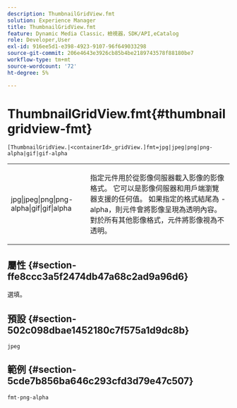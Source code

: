 ```yaml
---
description: ThumbnailGridView.fmt
solution: Experience Manager
title: ThumbnailGridView.fmt
feature: Dynamic Media Classic，檢視器，SDK/API,eCatalog
role: Developer,User
exl-id: 916ee5d1-e398-4923-9107-96f649033298
source-git-commit: 206e4643e3926cb85b4be2189743578f88180be7
workflow-type: tm+mt
source-wordcount: '72'
ht-degree: 5%

---
```


# ThumbnailGridView.fmt{#thumbnailgridview-fmt}

`[ThumbnailGridView.|<containerId>_gridView.]fmt=jpg|jpeg|png|png-alpha|gif|gif-alpha`

<table id="table_4620F51BD77149FDB68F1FBECC443801"> 
 <tbody> 
  <tr> 
   <td> <p> <span class="codeph"> jpg|jpeg|png|png-alpha|gif|gif|alpha</span> </p> </td> 
   <td> <p>指定元件用於從影像伺服器載入影像的影像格式。 它可以是影像伺服器和用戶端瀏覽器支援的任何值。 如果指定的格式結尾為<span class="codeph"> -alpha</span>，則元件會將影像呈現為透明內容。 對於所有其他影像格式，元件將影像視為不透明。 </p> </td> 
  </tr> 
 </tbody> 
</table>

## 屬性 {#section-ffe8ccc3a5f2474db47a68c2ad9a96d6}

選填。

## 預設 {#section-502c098dbae1452180c7f575a1d9dc8b}

`jpeg`

## 範例 {#section-5cde7b856ba646c293cfd3d79e47c507}

`fmt-png-alpha`
